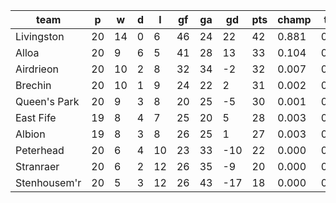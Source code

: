 |     team     | p  | w  | d | l  | gf | ga | gd  | pts | champ | top2  | top3  | top4  |  5-7  | bot4  | bot3  | bot2  |
|--------------|----|----|---|----|----|----|-----|-----|-------|-------|-------|-------|-------|-------|-------|-------|
| Livingston   | 20 | 14 | 0 |  6 | 46 | 24 |  22 |  42 | 0.881 | 0.986 | 0.998 | 0.999 | 0.001 | 0.000 | 0.000 | 0.000|
| Alloa        | 20 |  9 | 6 |  5 | 41 | 28 |  13 |  33 | 0.104 | 0.715 | 0.880 | 0.947 | 0.052 | 0.006 | 0.001 | 0.000|
| Airdrieon    | 20 | 10 | 2 |  8 | 32 | 34 |  -2 |  32 | 0.007 | 0.108 | 0.347 | 0.558 | 0.394 | 0.140 | 0.048 | 0.011|
| Brechin      | 20 | 10 | 1 |  9 | 24 | 22 |   2 |  31 | 0.002 | 0.044 | 0.187 | 0.361 | 0.540 | 0.258 | 0.099 | 0.027|
| Queen's Park | 20 |  9 | 3 |  8 | 20 | 25 |  -5 |  30 | 0.001 | 0.037 | 0.151 | 0.310 | 0.563 | 0.307 | 0.128 | 0.037|
| East Fife    | 19 |  8 | 4 |  7 | 25 | 20 |   5 |  28 | 0.003 | 0.066 | 0.250 | 0.442 | 0.472 | 0.222 | 0.087 | 0.024|
| Albion       | 19 |  8 | 3 |  8 | 26 | 25 |   1 |  27 | 0.003 | 0.043 | 0.173 | 0.339 | 0.533 | 0.297 | 0.128 | 0.033|
| Peterhead    | 20 |  6 | 4 | 10 | 23 | 33 | -10 |  22 | 0.000 | 0.002 | 0.010 | 0.032 | 0.263 | 0.853 | 0.705 | 0.383|
| Stranraer    | 20 |  6 | 2 | 12 | 26 | 35 |  -9 |  20 | 0.000 | 0.000 | 0.004 | 0.011 | 0.158 | 0.925 | 0.831 | 0.583|
| Stenhousem'r | 20 |  5 | 3 | 12 | 26 | 43 | -17 |  18 | 0.000 | 0.000 | 0.000 | 0.001 | 0.026 | 0.991 | 0.974 | 0.901|
